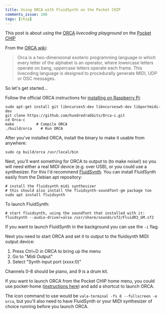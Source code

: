 ```yaml
---
title: Using ORCA with FluidSynth on the Pocket CHIP
comments_issue: 106
tags: [chip]
---
```


This post is about using the [ORCA](https://hundredrabbits.itch.io/orca) _livecoding playground_ on the [Pocket CHIP](https://en.wikipedia.org/wiki/CHIP_(computer)#Pocket_CHIP_and_Pockulus)

From the [ORCA wiki](https://wiki.xxiivv.com/site/orca.html):

> Orca is a two-dimensional esoteric programming language in which every letter of the alphabet is an operator, where lowercase letters operate on bang, uppercase letters operate each frame. This livecoding language is designed to procedurally generate MIDI, UDP or OSC messages.

<!-- more -->

So let's get started...

Follow the official ORCA instructions for [installing on Raspberry Pi](https://git.sr.ht/~rabbits/orca):

```shell
sudo apt-get install git libncurses5-dev libncursesw5-dev libportmidi-dev
git clone https://github.com/hundredrabbits/Orca-c.git
cd Orca-c
make          # Compile ORCA
./build/orca    # Run ORCA
```

After you've installed ORCA, install the binary to make it usable from anywhere:

```shell
sudo cp build/orca /usr/local/bin
```

Next, you'll want something for ORCA to output to (to make noise!) so you will need either a real MIDI device (e.g. over USB), or you could use a synthesizer. For this I'd recommend [FluidSynth](http://www.fluidsynth.org). You can install FluidSynth easily from the Debian apt repository:

```shell
# install the fluidsynth midi synthesizer
# this should also install the fluidsynth-soundfont-gm package too
sudo apt install fluidsynth
```

To launch FluidSynth:

```shell
# start fluidsynth, using the soundfont that installed with it:
fluidsynth --audio-driver=alsa /usr/share/sounds/sf2/FluidR3_GM.sf2
```

If you want to launch FluidSynth in the background you can use the `-i` flag.

Next you need to start ORCA and set it to output to the fluidsynth MIDI output device:

1. Press Ctrl+D in ORCA to bring up the menu
2. Go to "Midi Output"
3. Select "Synth input port (xxxx:0)"

Channels 0-8 should be piano, and 9 is a drum kit.

If you want to launch ORCA from the Pocket CHIP home menu, you could use pocket-home ([instructions here](https://github.com/o-marshmallow/PocketCHIP-pocket-home)) and add a shortcut to launch ORCA.

The icon command to use would be `vala-terminal -fs 8 --fullscreen -e orca`, but you'll also need to have FluidSynth or your MIDI synthesizer of choice running before you launch ORCA.
